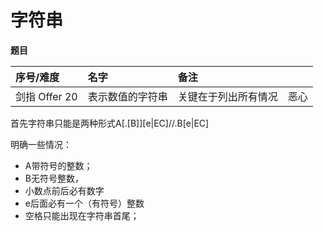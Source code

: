 # 字符串

**题目**

| 序号/难度 | 名字 | 备注 |  |
| :--- | :--- | :--- | :--- |
| 剑指 Offer 20 |  表示数值的字符串 | 关键在于列出所有情况 | 恶心 |

首先字符串只能是两种形式A\[.\[B\]\]\[e\|EC\]//.B\[e\|EC\] 

明确一些情况： 

* A带符号的整数；
* B无符号整数， 
* 小数点前后必有数字
* e后面必有一个（有符号）整数
* 空格只能出现在字符串首尾；



